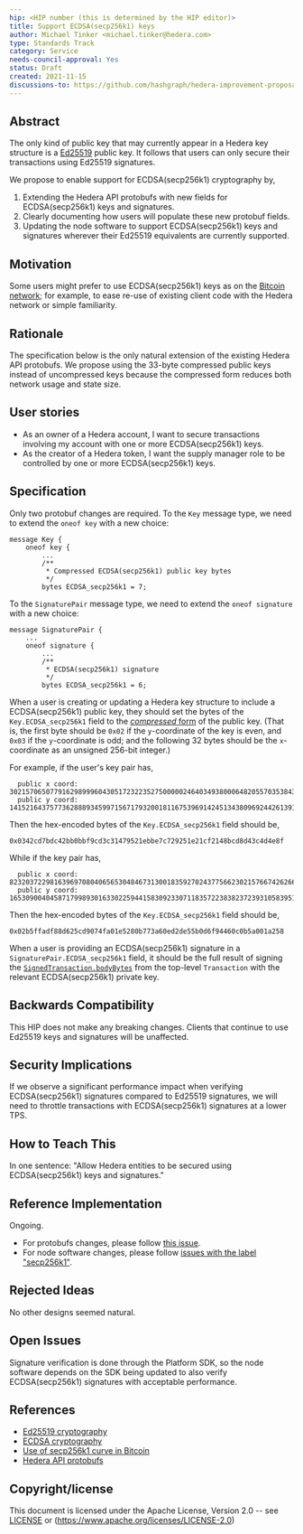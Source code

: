 ```yaml
---
hip: <HIP number (this is determined by the HIP editor)>
title: Support ECDSA(secp256k1) keys
author: Michael Tinker <michael.tinker@hedera.com>
type: Standards Track
category: Service
needs-council-approval: Yes
status: Draft
created: 2021-11-15
discussions-to: https://github.com/hashgraph/hedera-improvement-proposal/discussions/221
---
```


## Abstract

The only kind of public key that may currently appear in a Hedera key structure is a [Ed25519](https://ed25519.cr.yp.to/) public key. It follows that users can only secure their transactions using Ed25519 signatures.

We propose to enable support for ECDSA(secp256k1) cryptography by,
1. Extending the Hedera API protobufs with new fields for ECDSA(secp256k1) keys and signatures.
2. Clearly documenting how users will populate these new protobuf fields.
3. Updating the node software to support ECDSA(secp256k1) keys and signatures wherever their Ed25519 equivalents are currently supported.

## Motivation

Some users might prefer to use ECDSA(secp256k1) keys as on the [Bitcoin network](https://en.bitcoin.it/wiki/Secp256k1); 
for example, to ease re-use of existing client code with the Hedera network or simple familiarity.

## Rationale

The specification below is the only natural extension of the existing Hedera API protobufs. We propose using the 33-byte 
compressed public keys instead of uncompressed keys because the compressed form reduces both network usage and state size.

## User stories

- As an owner of a Hedera account, I want to secure transactions involving my account with one or more ECDSA(secp256k1) keys. 
- As the creator of a Hedera token, I want the supply manager role to be controlled by one or more ECDSA(secp256k1) keys.
  
## Specification

Only two protobuf changes are required. To the `Key` message type, we need to extend the `oneof key` with a new choice:
```
message Key {
    oneof key {
        ...
        /**
         * Compressed ECDSA(secp256k1) public key bytes
         */
        bytes ECDSA_secp256k1 = 7;
```
To the `SignaturePair` message type, we need to extend the `oneof signature` with a new choice:
```
message SignaturePair {
    ...
    oneof signature {
        ...
        /**
         * ECDSA(secp256k1) signature
         */
        bytes ECDSA_secp256k1 = 6;
```

When a user is creating or updating a Hedera key structure to include a ECDSA(secp256k1) public key, they should set the bytes of the `Key.ECDSA_secp256k1` field to the [_compressed_ form](https://en.bitcoin.it/wiki/Elliptic_Curve_Digital_Signature_Algorithm) of the public key. (That is, the first byte should be `0x02` if the `y`-coordinate of the key is even, and `0x03` if the `y`-coordinate is odd; and the following 32 bytes should be the `x`-coordinate as an unsigned 256-bit integer.)

For example, if the user's key pair has,
```
  public x coord: 30215706507791629899960430517232235275000002464034938000648205570353843228303
  public y coord: 14152164375773628889345997156717932001811675396914245134380969244261391953841
``` 
Then the hex-encoded bytes of the `Key.ECDSA_secp256k1` field should be,
```
0x0342cd7bdc42bb0bbf9cd3c31479521ebbe7c729251e21cf2148bcd8d43c4d4e8f
```

While if the key pair has,
```
  public x coord: 82320372298163969708040656530484673130018359270243775662302157667426266882648
  public y coord: 16530900404587179989301633022594415830923307118357223838237239310583951083392
```
Then the hex-encoded bytes of the `Key.ECDSA_secp256k1` field should be,
```
0x02b5ffadf88d625cd9074fa01e5280b773a60ed2de55b0d6f94460c0b5a001a258
```

When a user is providing an ECDSA(secp256k1) signature in a `SignaturePair.ECDSA_secp256k1` field, it should be the full result of signing the [`SignedTransaction.bodyBytes`](https://hashgraph.github.io/hedera-protobufs/#proto.SignedTransaction) from the top-level `Transaction` with the relevant ECDSA(secp256k1) private key. 

## Backwards Compatibility

This HIP does not make any breaking changes. Clients that continue to use Ed25519 keys and signatures will be unaffected.

## Security Implications

If we observe a significant performance impact when verifying ECDSA(secp256k1) signatures compared to Ed25519 signatures,
we will need to throttle transactions with ECDSA(secp256k1) signatures at a lower TPS.

## How to Teach This

In one sentence: "Allow Hedera entities to be secured using ECDSA(secp256k1) keys and signatures."

## Reference Implementation

Ongoing.
- For protobufs changes, please follow [this issue](https://github.com/hashgraph/hedera-protobufs/issues/110).
- For node software changes, please follow [issues with the label "secp256k1"](https://github.com/hashgraph/hedera-services/issues?q=is%3Aopen+is%3Aissue+label%3Asecp256k1).

## Rejected Ideas

No other designs seemed natural. 

## Open Issues

Signature verification is done through the Platform SDK, so the node software depends on the SDK being updated 
to also verify ECDSA(secp256k1) signatures with acceptable performance.

## References

- [Ed25519 cryptography](https://ed25519.cr.yp.to/)
- [ECDSA cryptography](https://en.bitcoin.it/wiki/Elliptic_Curve_Digital_Signature_Algorithm)
- [Use of secp256k1 curve in Bitcoin](https://en.bitcoin.it/wiki/Secp256k1)
- [Hedera API protobufs](https://hashgraph.github.io/hedera-protobufs)

## Copyright/license

This document is licensed under the Apache License, Version 2.0 -- see [LICENSE](../LICENSE) or (https://www.apache.org/licenses/LICENSE-2.0)

